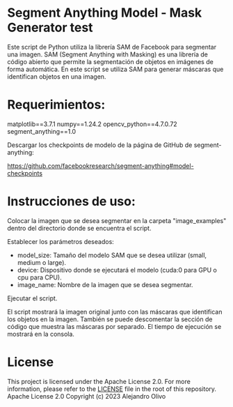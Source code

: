 # Segment Anything Model - Mask Generator test

Este script de Python utiliza la librería SAM de Facebook para segmentar una imagen. SAM (Segment Anything with Masking) es una librería de código abierto que permite la segmentación de objetos en imágenes de forma automática. En este script se utiliza SAM para generar máscaras que identifican objetos en una imagen.

# Requerimientos:

matplotlib==3.7.1
numpy==1.24.2
opencv_python==4.7.0.72
segment_anything==1.0

Descargar los checkpoints de modelo de la página de GitHub de segment-anything:

https://github.com/facebookresearch/segment-anything#model-checkpoints

# Instrucciones de uso:

Colocar la imagen que se desea segmentar en la carpeta "image_examples" dentro del directorio donde se encuentra el script.

Establecer los parámetros deseados:
- model_size: Tamaño del modelo SAM que se desea utilizar (small, medium o large).
- device: Dispositivo donde se ejecutará el modelo (cuda:0 para GPU o cpu para CPU).
- image_name: Nombre de la imagen que se desea segmentar.

Ejecutar el script.

El script mostrará la imagen original junto con las máscaras que identifican los objetos en la imagen. También se puede descomentar la sección de código que muestra las máscaras por separado. El tiempo de ejecución se mostrará en la consola.

# License

This project is licensed under the Apache License 2.0. For more information, please refer to the [LICENSE](LICENSE) file in the root of this repository.
Apache License 2.0
Copyright (c) 2023 Alejandro Olivo
